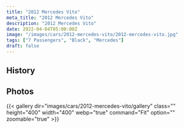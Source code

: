 ```yaml
---
title: "2012 Mercedes Vito"
meta_title: "2012 Mercedes Vito"
description: "2012 Mercedes Vito"
date: 2022-04-04T05:00:00Z
image: "/images/cars/2012-mercedes-vito/2012-mercedes-vito.jpg"
tags: ["7 Passengers", "Black", "Mercedes"]
draft: false
---
```

## History

## Photos
{{< gallery dir="images/cars/2012-mercedes-vito/gallery" class="" height="400" width="400" webp="true" command="Fit" option="" zoomable="true" >}}
